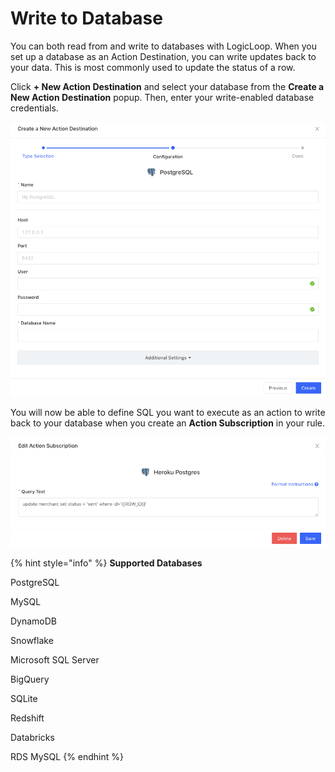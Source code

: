 # Write to Database

You can both read from and write to databases with LogicLoop. When you set up a database  as an Action Destination, you can write updates back to your data. This is most commonly used to update the status of a row.&#x20;

Click **+ New Action Destination** and select your database from the **Create a New Action Destination** popup. Then, enter your write-enabled database credentials.&#x20;

![](<../../.gitbook/assets/image (37).png>)

You will now be able to define SQL you want to execute as an action to write back to your database when you create an **Action Subscription** in your rule.&#x20;

![](<../../.gitbook/assets/image (68).png>)

{% hint style="info" %}
**Supported Databases**

PostgreSQL

MySQL

DynamoDB

Snowflake

Microsoft SQL Server

BigQuery

SQLite

Redshift

Databricks

RDS MySQL
{% endhint %}
